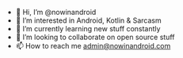 - 👋 Hi, I’m @nowinandroid
- 👀 I’m interested in Android, Kotlin & Sarcasm
- 🌱 I’m currently learning new stuff constantly
- 💞️ I’m looking to collaborate on open source stuff
- 📫 How to reach me admin@nowinandroid.com

<!---
nowinandroid/nowinandroid is a ✨ special ✨ repository because its `README.md` (this file) appears on your GitHub profile.
You can click the Preview link to take a look at your changes.
--->
